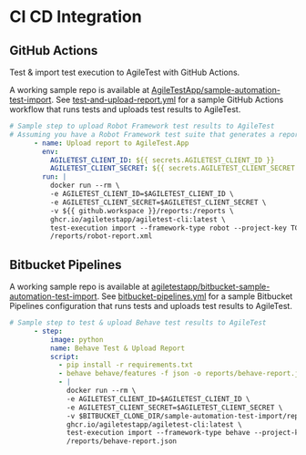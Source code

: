 # CI CD Integration

## GitHub Actions

Test & import test execution to AgileTest with GitHub Actions.

A working sample repo is available at [AgileTestApp/sample-automation-test-import](https://github.com/AgileTestApp/sample-automation-test-import). See [test-and-upload-report.yml](https://github.com/AgileTestApp/sample-automation-test-import/blob/main/.github/workflows/test-and-upload-report.yml) for a sample GitHub Actions workflow that runs tests and uploads test results to AgileTest.

```yaml
# Sample step to upload Robot Framework test results to AgileTest
# Assuming you have a Robot Framework test suite that generates a report file to `./reports/robot-report.xml`
      - name: Upload report to AgileTest.App
        env:
          AGILETEST_CLIENT_ID: ${{ secrets.AGILETEST_CLIENT_ID }}
          AGILETEST_CLIENT_SECRET: ${{ secrets.AGILETEST_CLIENT_SECRET }}
        run: |
          docker run --rm \
          -e AGILETEST_CLIENT_ID=$AGILETEST_CLIENT_ID \
          -e AGILETEST_CLIENT_SECRET=$AGILETEST_CLIENT_SECRET \
          -v ${{ github.workspace }}/reports:/reports \
          ghcr.io/agiletestapp/agiletest-cli:latest \
          test-execution import --framework-type robot --project-key TC \
          /reports/robot-report.xml
```

## Bitbucket Pipelines

A working sample repo is available at [agiletestapp/bitbucket-sample-automation-test-import](https://bitbucket.org/agiletestapp/bitbucket-sample-automation-test-import/). See [bitbucket-pipelines.yml](https://bitbucket.org/agiletestapp/bitbucket-sample-automation-test-import/src/main/bitbucket-pipelines.yml) for a sample Bitbucket Pipelines configuration that runs tests and uploads test results to AgileTest.

```yaml
# Sample step to test & upload Behave test results to AgileTest
      - step:
          image: python
          name: Behave Test & Upload Report
          script:
            - pip install -r requirements.txt
            - behave behave/features -f json -o reports/behave-report.json
            - |
              docker run --rm \
              -e AGILETEST_CLIENT_ID=$AGILETEST_CLIENT_ID \
              -e AGILETEST_CLIENT_SECRET=$AGILETEST_CLIENT_SECRET \
              -v $BITBUCKET_CLONE_DIR/sample-automation-test-import/reports:/reports \
              ghcr.io/agiletestapp/agiletest-cli:latest \
              test-execution import --framework-type behave --project-key TC \
              /reports/behave-report.json
```
